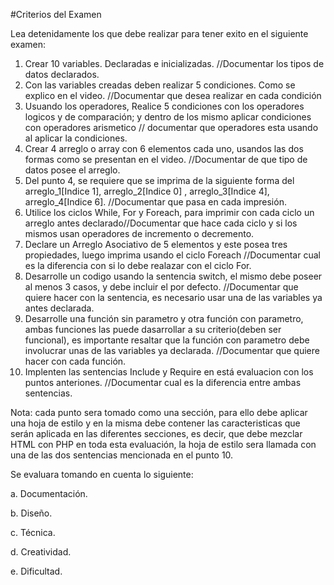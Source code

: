 #Criterios del Examen

Lea detenidamente los que debe realizar para tener exito en el siguiente examen:

1. Crear 10 variables. Declaradas e inicializadas. //Documentar los tipos de datos declarados.
2. Con las variables creadas deben realizar 5 condiciones. Como se explico en el video. //Documentar que desea realizar en cada condición
3. Usuando los operadores, Realice 5 condiciones con los operadores logicos y de comparación; y dentro de los mismo aplicar condiciones con operadores arismetico // documentar que operadores esta usando al aplicar la condiciones. 
4. Crear 4 arreglo o array con 6 elementos cada uno, usandos las dos formas como se presentan en el video. //Documentar de que tipo de datos posee el arreglo.
5. Del punto 4, se requiere que se imprima de la siguiente forma del arreglo_1[Indice 1], arreglo_2[Indice 0] , arreglo_3[Indice 4], arreglo_4[Indice 6]. //Documentar que pasa en cada impresión.
6. Utilice los ciclos  While, For y Foreach, para imprimir con cada ciclo un arreglo antes declarado//Documentar que hace cada ciclo y si los mismos usan operadores de incremento o decremento.
7. Declare un Arreglo Asociativo de 5 elementos y este posea tres propiedades, luego imprima usando el ciclo Foreach //Documentar cual es la diferencia con si lo debe realazar con el ciclo For. 
8. Desarrolle un codigo usando la sentencia switch, el mismo debe poseer al menos 3 casos, y debe incluir el por defecto. //Documentar que quiere hacer con la sentencia, es necesario usar una de las variables ya antes declarada. 
9. Desarrolle una función sin parametro y otra función con parametro, ambas funciones las puede dasarrollar a su criterio(deben ser funcional), es importante resaltar que la función con parametro debe involucrar unas de las variables ya declarada. //Documentar que quiere hacer con cada función.
10. Implenten las sentencias Include y Require en está evaluacion con los puntos anteriones. //Documentar cual es la diferencia entre ambas sentencias. 

Nota: cada punto sera tomado como una sección, para ello debe aplicar una hoja de estilo y en la misma debe contener las caracteristicas que serán aplicada en las diferentes secciones, es decir, que debe mezclar HTML con PHP en toda esta evaluación, la hoja de estilo sera llamada con una de las dos sentencias mencionada en el punto 10. 

Se evaluara tomando en cuenta lo siguiente: 

a. Documentación.

b. Diseño.

c. Técnica.

d. Creatividad.

e. Dificultad.

